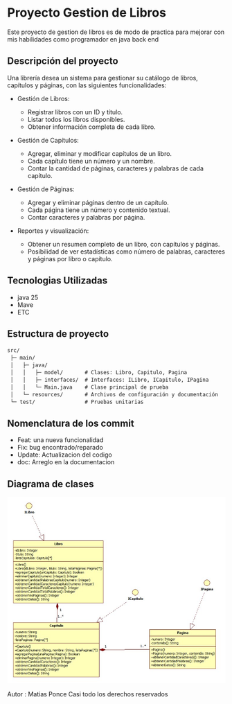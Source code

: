 # Proyecto Gestion de Libros

Este proyecto de gestion de libros es de modo de practica para mejorar con mis habilidades como programador en java back end

## Descripción del proyecto

Una librería desea un sistema para gestionar su catálogo de libros, capítulos y páginas, con las siguientes funcionalidades:

- Gestión de Libros:
  - Registrar libros con un ID y título. 
  - Listar todos los libros disponibles. 
  - Obtener información completa de cada libro.

- Gestión de Capítulos:
  - Agregar, eliminar y modificar capítulos de un libro. 
  - Cada capítulo tiene un número y un nombre. 
  - Contar la cantidad de páginas, caracteres y palabras de cada capítulo.

- Gestión de Páginas:
  - Agregar y eliminar páginas dentro de un capítulo. 
  - Cada página tiene un número y contenido textual. 
  - Contar caracteres y palabras por página.

- Reportes y visualización:
  - Obtener un resumen completo de un libro, con capítulos y páginas. 
  - Posibilidad de ver estadísticas como número de palabras, caracteres y páginas por libro o capítulo.

## Tecnologias Utilizadas
- java 25
- Mave
- ETC

## Estructura de proyecto
```cmd
src/
 ├─ main/
 │   ├─ java/
 │   │   ├─ model/       # Clases: Libro, Capitulo, Pagina
 │   │   ├─ interfaces/  # Interfaces: ILibro, ICapitulo, IPagina
 │   │   └─ Main.java    # Clase principal de prueba
 │   └─ resources/       # Archivos de configuración y documentación
 └─ test/                # Pruebas unitarias

```

## Nomenclatura de los commit
- Feat: una nueva funcionalidad
- Fix: bug encontrado/reparado
- Update: Actualizacion del codigo
- doc: Arreglo en la documentacion

## Diagrama de clases
![diagrama_de_clases.jpg](doc/diagrama_de_clases.jpg)



Autor : Matias Ponce
Casi todo los derechos reservados